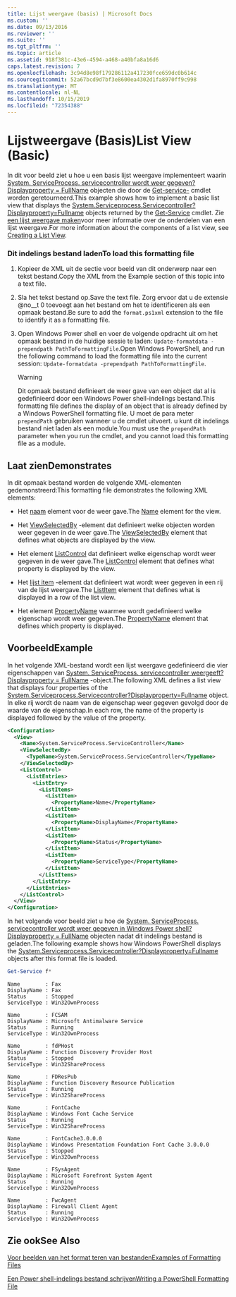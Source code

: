 ```yaml
---
title: Lijst weergave (basis) | Microsoft Docs
ms.custom: ''
ms.date: 09/13/2016
ms.reviewer: ''
ms.suite: ''
ms.tgt_pltfrm: ''
ms.topic: article
ms.assetid: 918f381c-43e6-4594-a468-a40bfa8a16d6
caps.latest.revision: 7
ms.openlocfilehash: 3c94d8e98f179286112a417230fce659dc0b614c
ms.sourcegitcommit: 52a67bcd9d7bf3e8600ea4302d1fa8970ff9c998
ms.translationtype: MT
ms.contentlocale: nl-NL
ms.lasthandoff: 10/15/2019
ms.locfileid: "72354388"
---
```

# <a name="list-view-basic"></a><span data-ttu-id="008b4-102">Lijstweergave (Basis)</span><span class="sxs-lookup"><span data-stu-id="008b4-102">List View (Basic)</span></span>

<span data-ttu-id="008b4-103">In dit voor beeld ziet u hoe u een basis lijst weergave implementeert waarin [System. ServiceProcess. servicecontroller wordt weer gegeven? Displayproperty = FullName](/dotnet/api/System.ServiceProcess.ServiceController) objecten die door de [Get-service-](/powershell/module/microsoft.powershell.management/get-service) cmdlet worden geretourneerd.</span><span class="sxs-lookup"><span data-stu-id="008b4-103">This example shows how to implement a basic list view that displays the [System.Serviceprocess.Servicecontroller?Displayproperty=Fullname](/dotnet/api/System.ServiceProcess.ServiceController) objects returned by the [Get-Service](/powershell/module/microsoft.powershell.management/get-service) cmdlet.</span></span> <span data-ttu-id="008b4-104">Zie [een lijst weergave maken](./creating-a-list-view.md)voor meer informatie over de onderdelen van een lijst weergave.</span><span class="sxs-lookup"><span data-stu-id="008b4-104">For more information about the components of a list view, see [Creating a List View](./creating-a-list-view.md).</span></span>

### <a name="to-load-this-formatting-file"></a><span data-ttu-id="008b4-105">Dit indelings bestand laden</span><span class="sxs-lookup"><span data-stu-id="008b4-105">To load this formatting file</span></span>

1. <span data-ttu-id="008b4-106">Kopieer de XML uit de sectie voor beeld van dit onderwerp naar een tekst bestand.</span><span class="sxs-lookup"><span data-stu-id="008b4-106">Copy the XML from the Example section of this topic into a text file.</span></span>

2. <span data-ttu-id="008b4-107">Sla het tekst bestand op.</span><span class="sxs-lookup"><span data-stu-id="008b4-107">Save the text file.</span></span> <span data-ttu-id="008b4-108">Zorg ervoor dat u de extensie @no__t 0 toevoegt aan het bestand om het te identificeren als een opmaak bestand.</span><span class="sxs-lookup"><span data-stu-id="008b4-108">Be sure to add the `format.ps1xml` extension to the file to identify it as a formatting file.</span></span>

3. <span data-ttu-id="008b4-109">Open Windows Power shell en voer de volgende opdracht uit om het opmaak bestand in de huidige sessie te laden: `Update-formatdata -prependpath PathToFormattingFile`.</span><span class="sxs-lookup"><span data-stu-id="008b4-109">Open Windows PowerShell, and run the following command to load the formatting file into the current session: `Update-formatdata -prependpath PathToFormattingFile`.</span></span>

   > [!WARNING]
   > <span data-ttu-id="008b4-110">Dit opmaak bestand definieert de weer gave van een object dat al is gedefinieerd door een Windows Power shell-indelings bestand.</span><span class="sxs-lookup"><span data-stu-id="008b4-110">This formatting file defines the display of an object that is already defined by a Windows PowerShell formatting file.</span></span> <span data-ttu-id="008b4-111">U moet de para meter `prependPath` gebruiken wanneer u de cmdlet uitvoert. u kunt dit indelings bestand niet laden als een module.</span><span class="sxs-lookup"><span data-stu-id="008b4-111">You must use the `prependPath` parameter when you run the cmdlet, and you cannot load this formatting file as a module.</span></span>

## <a name="demonstrates"></a><span data-ttu-id="008b4-112">Laat zien</span><span class="sxs-lookup"><span data-stu-id="008b4-112">Demonstrates</span></span>

<span data-ttu-id="008b4-113">In dit opmaak bestand worden de volgende XML-elementen gedemonstreerd:</span><span class="sxs-lookup"><span data-stu-id="008b4-113">This formatting file demonstrates the following XML elements:</span></span>

- <span data-ttu-id="008b4-114">Het [naam](./name-element-for-view-format.md) element voor de weer gave.</span><span class="sxs-lookup"><span data-stu-id="008b4-114">The [Name](./name-element-for-view-format.md) element for the view.</span></span>

- <span data-ttu-id="008b4-115">Het [ViewSelectedBy](./viewselectedby-element-format.md) -element dat definieert welke objecten worden weer gegeven in de weer gave.</span><span class="sxs-lookup"><span data-stu-id="008b4-115">The [ViewSelectedBy](./viewselectedby-element-format.md) element that defines what objects are displayed by the view.</span></span>

- <span data-ttu-id="008b4-116">Het element [ListControl](./listcontrol-element-format.md) dat definieert welke eigenschap wordt weer gegeven in de weer gave.</span><span class="sxs-lookup"><span data-stu-id="008b4-116">The [ListControl](./listcontrol-element-format.md) element that defines what property is displayed by the view.</span></span>

- <span data-ttu-id="008b4-117">Het [lijst item](./listitem-element-for-listitems-for-listcontrol-format.md) -element dat definieert wat wordt weer gegeven in een rij van de lijst weergave.</span><span class="sxs-lookup"><span data-stu-id="008b4-117">The [ListItem](./listitem-element-for-listitems-for-listcontrol-format.md) element that defines what is displayed in a row of the list view.</span></span>

- <span data-ttu-id="008b4-118">Het element [PropertyName](./propertyname-element-for-listitem-for-listcontrol-format.md) waarmee wordt gedefinieerd welke eigenschap wordt weer gegeven.</span><span class="sxs-lookup"><span data-stu-id="008b4-118">The [PropertyName](./propertyname-element-for-listitem-for-listcontrol-format.md) element that defines which property is displayed.</span></span>

## <a name="example"></a><span data-ttu-id="008b4-119">Voorbeeld</span><span class="sxs-lookup"><span data-stu-id="008b4-119">Example</span></span>

<span data-ttu-id="008b4-120">In het volgende XML-bestand wordt een lijst weergave gedefinieerd die vier eigenschappen van [System. ServiceProcess. servicecontroller weergeeft? Displayproperty = FullName](/dotnet/api/System.ServiceProcess.ServiceController) -object.</span><span class="sxs-lookup"><span data-stu-id="008b4-120">The following XML defines a list view that displays four properties of the [System.Serviceprocess.Servicecontroller?Displayproperty=Fullname](/dotnet/api/System.ServiceProcess.ServiceController) object.</span></span> <span data-ttu-id="008b4-121">In elke rij wordt de naam van de eigenschap weer gegeven gevolgd door de waarde van de eigenschap.</span><span class="sxs-lookup"><span data-stu-id="008b4-121">In each row, the name of the property is displayed followed by the value of the property.</span></span>

```xml
<Configuration>
  <View>
    <Name>System.ServiceProcess.ServiceController</Name>
    <ViewSelectedBy>
      <TypeName>System.ServiceProcess.ServiceController</TypeName>
    </ViewSelectedBy>
    <ListControl>
      <ListEntries>
        <ListEntry>
          <ListItems>
            <ListItem>
              <PropertyName>Name</PropertyName>
            </ListItem>
            <ListItem>
              <PropertyName>DisplayName</PropertyName>
            </ListItem>
            <ListItem>
              <PropertyName>Status</PropertyName>
            </ListItem>
            <ListItem>
              <PropertyName>ServiceType</PropertyName>
            </ListItem>
          </ListItems>
        </ListEntry>
      </ListEntries>
    </ListControl>
  </View>
</Configuration>
```

<span data-ttu-id="008b4-122">In het volgende voor beeld ziet u hoe de [System. ServiceProcess. servicecontroller wordt weer gegeven in Windows Power shell? Displayproperty = FullName](/dotnet/api/System.ServiceProcess.ServiceController) objecten nadat dit indelings bestand is geladen.</span><span class="sxs-lookup"><span data-stu-id="008b4-122">The following example shows how Windows PowerShell displays the [System.Serviceprocess.Servicecontroller?Displayproperty=Fullname](/dotnet/api/System.ServiceProcess.ServiceController) objects after this format file is loaded.</span></span>

```powershell
Get-Service f*
```

```output
Name        : Fax
DisplayName : Fax
Status      : Stopped
ServiceType : Win32OwnProcess

Name        : FCSAM
DisplayName : Microsoft Antimalware Service
Status      : Running
ServiceType : Win32OwnProcess

Name        : fdPHost
DisplayName : Function Discovery Provider Host
Status      : Stopped
ServiceType : Win32ShareProcess

Name        : FDResPub
DisplayName : Function Discovery Resource Publication
Status      : Running
ServiceType : Win32ShareProcess

Name        : FontCache
DisplayName : Windows Font Cache Service
Status      : Running
ServiceType : Win32ShareProcess

Name        : FontCache3.0.0.0
DisplayName : Windows Presentation Foundation Font Cache 3.0.0.0
Status      : Stopped
ServiceType : Win32OwnProcess

Name        : FSysAgent
DisplayName : Microsoft Forefront System Agent
Status      : Running
ServiceType : Win32OwnProcess

Name        : FwcAgent
DisplayName : Firewall Client Agent
Status      : Running
ServiceType : Win32OwnProcess
```

## <a name="see-also"></a><span data-ttu-id="008b4-123">Zie ook</span><span class="sxs-lookup"><span data-stu-id="008b4-123">See Also</span></span>

[<span data-ttu-id="008b4-124">Voor beelden van het format teren van bestanden</span><span class="sxs-lookup"><span data-stu-id="008b4-124">Examples of Formatting Files</span></span>](./examples-of-formatting-files.md)

[<span data-ttu-id="008b4-125">Een Power shell-indelings bestand schrijven</span><span class="sxs-lookup"><span data-stu-id="008b4-125">Writing a PowerShell Formatting File</span></span>](./writing-a-powershell-formatting-file.md)
